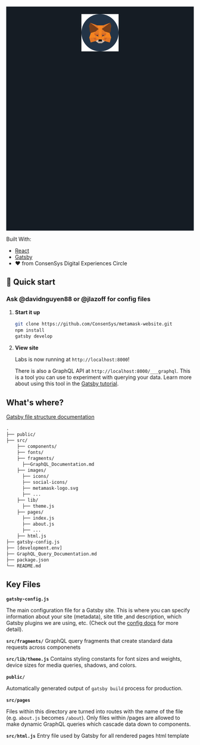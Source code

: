 <p align="center" style="background-color: #151C24; height: 15vh;">
  <a href="https://metamask.io">
    <img alt="MetaMask Logo"
    style="margin: 4% 0;"
    src="./src/images/metamask-logo.svg" width="100px" />
  </a>
</p>

Built With:
- [React](http://www.reactjs.org)
- [Gatsby](https://gatsbyjs.org/)
- :heart: from ConsenSys Digital Experiences Circle

## 🚀 Quick start

### **Ask @davidnguyen88 or @jlazoff for config files**

1.  **Start it up**

    ```sh
    git clone https://github.com/ConsenSys/metamask-website.git
    npm install
    gatsby develop
    ```


1.  **View site**

    Labs is now running at `http://localhost:8000`!

    There is also a GraphQL API at `http://localhost:8000/___graphql`. This is a tool you can use to experiment with querying your data. Learn more about using this tool in the [Gatsby tutorial](https://www.gatsbyjs.org/tutorial/part-five/#introducing-graphiql).


## What's where?
[Gatsby file structure documentation](https://www.gatsbyjs.org/docs/gatsby-project-structure/)

    .
    ├── public/
    ├── src/
        ├── components/
        ├── fonts/
        ├── fragments/
          ├──GraphQL_Documentation.md
        ├── images/
          ├── icons/
          ├── social-icons/
          ├── metamask-logo.svg
          ├── ...
        ├── lib/
          ├── theme.js
        ├── pages/
          ├── index.js
          ├── about.js
          ├── ...
        ├── html.js
    ├── gatsby-config.js
    ├── [development.env]
    ├── GraphQL_Query_Documentation.md
    ├── package.json
    └── README.md

## Key Files

**`gatsby-config.js`**

The main configuration file for a Gatsby site. This is where you can specify information about your site (metadata), site title ,and description, which Gatsby plugins we are using, etc. (Check out the [config docs](https://www.gatsbyjs.org/docs/gatsby-config/) for more detail).

**`src/fragments/`**
GraphQL query fragments that create standard data requests across componenets

**`src/lib/theme.js`**
Contains styling constants for font sizes and weights, device sizes for media queries, shadows, and colors.

**`public/`**

Automatically generated output of `gatsby build` process for production.

**`src/pages`**

Files within this directory are turned into routes with the name of the file (e.g. `about.js` becomes `/about`).
Only files within /pages are allowed to make dynamic GraphQL queries which cascade data down to components.


**`src/html.js`**
Entry file used by Gatsby for all rendered pages html template
